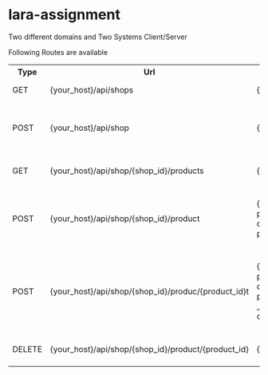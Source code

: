 # lara-assignment
Two different domains and Two Systems Client/Server

Following Routes are available 
 <table>
 <tr> <th>Type</th>
 <th>Url</th>
 <th>Perameter</th>
 <th>Description</th>
 </tr>
 <tr>
 <td> GET
 </td>
 <td> {your_host}/api/shops</td>
 <td> {  } </td>
 <td> List of all create  shop </td>
 </tr>
  <tr>
 <td> POST
 </td>
 <td> {your_host}/api/shop</td>
 <td> { name } </td>
 <td> Create  new shop with name and return shop details </td>
 </tr>
 </tr>
  <tr>
  <td> GET
 </td>
 <td> {your_host}/api/shop/{shop_id}/products</td>
 <td> { } </td>
 <td> List  of all  product in given shop  </td>
 </tr>
  <tr>
 <td> POST
 </td>
 <td> {your_host}/api/shop/{shop_id}/product</td>
 <td> { category, product, discount, price} </td>
 <td> Create  new product in given shop  and return product details </td>
 </tr>
 <td> POST
 </td>
 <td> {your_host}/api/shop/{shop_id}/produc/{product_id}t</td>
 <td> { category, product, discount, price, _method:PUT or PATCH} </td>
 <td> Update  an existing product in given shop  and return updated product details </td>
 </tr>
  <tr>
 <td> DELETE
 </td>
 <td> {your_host}/api/shop/{shop_id}/product/{product_id}</td>
 <td> { } </td>
 <td> Delete   product in given shop  </td>
 </tr>
 
 </table>
